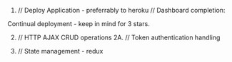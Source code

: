 1. // Deploy Application - preferrably to heroku
   // Dashboard completion:

Continual deployment - keep in mind for 3 stars.

2. // HTTP AJAX CRUD operations
   2A. // Token authentication handling

3. // State management - redux
